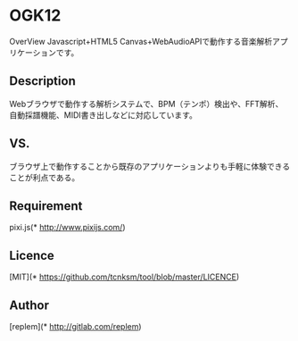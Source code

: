 OGK12
==========

OverView
Javascript+HTML5 Canvas+WebAudioAPIで動作する音楽解析アプリケーションです。

## Description
Webブラウザで動作する解析システムで、BPM（テンポ）検出や、FFT解析、自動採譜機能、MIDI書き出しなどに対応しています。

## VS.
ブラウザ上で動作することから既存のアプリケーションよりも手軽に体験できることが利点である。

## Requirement
pixi.js(* http://www.pixijs.com/)

## Licence
[MIT](* https://github.com/tcnksm/tool/blob/master/LICENCE)

## Author
[replem](* http://gitlab.com/replem)
